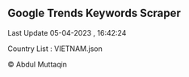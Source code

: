 

## Google Trends Keywords Scraper 
 
Last Update 05-04-2023 , 16:42:24

Country List :
VIETNAM.json



© Abdul Muttaqin 
